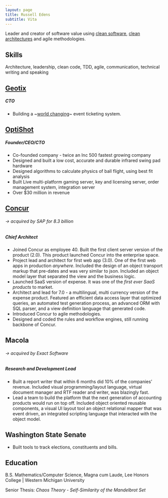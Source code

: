 ```yaml
---
layout: page
title: Russell Edens
subtitle: Vita
---
```


Leader and creator of software value using [clean software](http://www.voomify.io/2016-06-21-clean-software/), [clean architectures](http://www.voomify.io/2016-06-21-clean-architecture/) and agile methodologies.

## Skills

Architecture, leadership, clean code, TDD, agile, communication, technical writing and speaking

## [Geotix](http://www.geotix.com)
##### CTO
* Building a ~[world changing](/geotix-making-the-world-a-better-place)~ event ticketing system.

## [OptiShot](http://www.optishotgolf.com)
##### Founder/CEO/CTO 
* Co-founded company - twice an Inc 500 fastest growing company
* Designed and built a low cost, accurate and durable infrared swing pad hardware
* Designed algorithms to calculate physics of ball flight, using best fit analysis
* Built Live multi-platform gaming server, key and licensing server, order management system, integration server
* Over $30 million in revenue

## [Concur](http://concur.com) 
###### -> acquired by SAP for 8.3 billion
##### Chief Architect 
* Joined Concur as employee 40. Built the first client server version of the product (2.0). This product launched Concur into the enterprise space.
* Project lead and architect for first web app (3.0). One of the first web apps in production *anywhere*. Included the design of an object transport markup that pre-dates and was very similar to json. Included an object model layer that separated the view and the business logic.
* Launched SaaS version of expense. It was one of the *first ever SaaS products* to market.
* Architect and lead for 7.0 - a multilingual, multi currency version of the expense product. Featured an efficient data access layer that optimized queries, an automated test generation process, an advanced ORM with SQL parser, and a view definition language that generated code.
* Introduced Concur to agile methodologies.
* Designed and coded the rules and workflow engines, still running backbone of Concur.

## Macola 
###### -> acquired by Exact Software
##### Research and Development Lead 
* Built a report writer that within 6 months did 10% of the companies’ revenue. Included visual programming/layout language, virtual document manager and RTF reader and writer, was blazingly fast.
* Lead a team to build the platform that the next generation of accounting products would run on top off. Included object oriented reusable components, a visual UI layout tool an object relational mapper that was event driven, an integrated scripting language that interacted with the object model.

## Washington State Senate
* Built tools to track elections, constituents and bills.

## Education
B.S. Mathematics/Computer Science, Magna cum Laude, Lee Honors College | Western Michigan University

Senior Thesis: *Chaos Theory - Self-Similarity of the Mandelbrot Set* 
